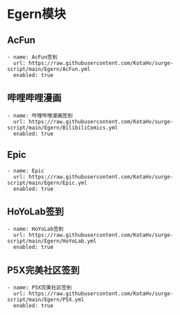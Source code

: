 # Egern模块

## AcFun

```
- name: AcFun签到
  url: https://raw.githubusercontent.com/KotaHv/surge-script/main/Egern/AcFun.yml
  enabled: true
```

## 哔哩哔哩漫画

```
- name: 哔哩哔哩漫画签到
  url: https://raw.githubusercontent.com/KotaHv/surge-script/main/Egern/BilibiliComics.yml
  enabled: true
```

## Epic

```
- name: Epic
  url: https://raw.githubusercontent.com/KotaHv/surge-script/main/Egern/Epic.yml
  enabled: true
```

## HoYoLab签到

```
- name: HoYoLab签到
  url: https://raw.githubusercontent.com/KotaHv/surge-script/main/Egern/HoYoLab.yml
  enabled: true
```

## P5X完美社区签到

```
- name: P5X完美社区签到
  url: https://raw.githubusercontent.com/KotaHv/surge-script/main/Egern/P5X.yml
  enabled: true
```